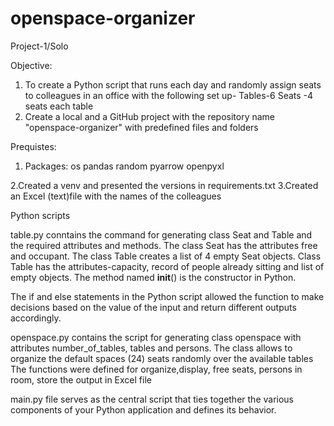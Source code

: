 # openspace-organizer
Project-1/Solo

Objective:
1. To create a Python script that runs each day and randomly assign seats to colleagues in an office with the following set up-
Tables-6
Seats -4 seats each table
2. Create a local and a GitHub project with the repository name "openspace-organizer" with predefined files and folders

Prequistes:

1. Packages:
os
pandas
random
pyarrow
openpyxl

2.Created a venv and presented the versions in requirements.txt
3.Created an Excel (text)file with the names of the colleagues

Python scripts

table.py conntains the command for generating class Seat and Table and the required attributes and methods.
The class Seat has the attributes free and occupant.
The class Table creates a list of 4 empty Seat objects.
Class Table has the attributes-capacity, record of people already sitting and list of empty objects.
The method named __init__() is the constructor in Python.

The if and else statements in the Python script allowed the function to make decisions based on the value of the input and return different outputs accordingly.

openspace.py contains the script for generating class openspace with attributes number_of_tables, tables and persons.
The class allows to organize the default spaces (24) seats randomly over the available tables
The functions were defined for organize,display, free seats, persons in room, store the output in Excel file

main.py file serves as the central script that ties together the various components of your Python application and defines its behavior.